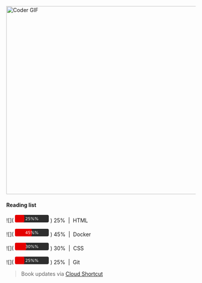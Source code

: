 [<img src="https://media.giphy.com/media/3o6ozomjwcQJpdz5p6/giphy.gif" alt="Coder GIF" width="800" height="500">](https://www.youtube.com/watch?v=0a2lv4IwZFY)

  #### Reading list
  
  ![](
    <svg width="90.0" height="20" xmlns="http://www.w3.org/2000/svg">
      <linearGradient id="a" x2="0" y2="100%%">
        <stop offset="0" stop-color="#bbb" stop-opacity=".2"/>
        <stop offset="1" stop-opacity=".1"/>
      </linearGradient>
      <rect rx="4" x="0" width="90.0" height="20" fill="#333"/>
      <rect rx="4" x="0" width="25" height="20" fill="red"/>
      <rect rx="4" width="90.0" height="20" fill="url(#a)"/>
      <g fill="#fff" text-anchor="middle" font-family="DejaVu Sans,Verdana,Geneva,sans-serif" font-size="11">
        <text x="45.0" y="14">
          25%%
        </text>
      </g>
    </svg>
  ) 25% &nbsp;|&nbsp; HTML
  
  ![](
    <svg width="90.0" height="20" xmlns="http://www.w3.org/2000/svg">
      <linearGradient id="a" x2="0" y2="100%%">
        <stop offset="0" stop-color="#bbb" stop-opacity=".2"/>
        <stop offset="1" stop-opacity=".1"/>
      </linearGradient>
      <rect rx="4" x="0" width="90.0" height="20" fill="#333"/>
      <rect rx="4" x="0" width="45" height="20" fill="red"/>
      <rect rx="4" width="90.0" height="20" fill="url(#a)"/>
      <g fill="#fff" text-anchor="middle" font-family="DejaVu Sans,Verdana,Geneva,sans-serif" font-size="11">
        <text x="45.0" y="14">
          45%%
        </text>
      </g>
    </svg>
  ) 45% &nbsp;|&nbsp; Docker
  
  ![](
    <svg width="90.0" height="20" xmlns="http://www.w3.org/2000/svg">
      <linearGradient id="a" x2="0" y2="100%%">
        <stop offset="0" stop-color="#bbb" stop-opacity=".2"/>
        <stop offset="1" stop-opacity=".1"/>
      </linearGradient>
      <rect rx="4" x="0" width="90.0" height="20" fill="#333"/>
      <rect rx="4" x="0" width="30" height="20" fill="red"/>
      <rect rx="4" width="90.0" height="20" fill="url(#a)"/>
      <g fill="#fff" text-anchor="middle" font-family="DejaVu Sans,Verdana,Geneva,sans-serif" font-size="11">
        <text x="45.0" y="14">
          30%%
        </text>
      </g>
    </svg>
  ) 30% &nbsp;|&nbsp; CSS
  
  ![](
    <svg width="90.0" height="20" xmlns="http://www.w3.org/2000/svg">
      <linearGradient id="a" x2="0" y2="100%%">
        <stop offset="0" stop-color="#bbb" stop-opacity=".2"/>
        <stop offset="1" stop-opacity=".1"/>
      </linearGradient>
      <rect rx="4" x="0" width="90.0" height="20" fill="#333"/>
      <rect rx="4" x="0" width="25" height="20" fill="red"/>
      <rect rx="4" width="90.0" height="20" fill="url(#a)"/>
      <g fill="#fff" text-anchor="middle" font-family="DejaVu Sans,Verdana,Geneva,sans-serif" font-size="11">
        <text x="45.0" y="14">
          25%%
        </text>
      </g>
    </svg>
  ) 25% &nbsp;|&nbsp; Git
  
  > Book updates via [Cloud Shortcut](https://github.com/saschazengler/progress_bar_shortcut)
  